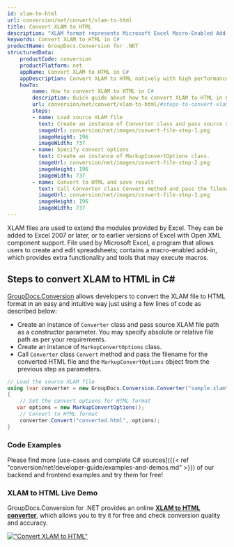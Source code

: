 ```yaml
---
id: xlam-to-html
url: conversion/net/convert/xlam-to-html
title: Convert XLAM to HTML
description: "XLAM format represents Microsoft Excel Macro-Enabled Add-In with .xlam extension. Learn how to convert XLAM to HTML file programmatically in C# language using GroupDocs.Conversion for .NET library."
keywords: Convert XLAM to HTML in C#
productName: GroupDocs.Conversion for .NET
structuredData:
    productCode: conversion
    productPlatform: net
    appName: Convert XLAM to HTML in C#
    appDescription: Convert XLAM to HTML natively with high performance using C# language and server side GroupDocs.Conversion for .NET APIs, without the use of any software like Microsoft or Open Office.
    howTo:
        name: How to convert XLAM to HTML in C# 
        description: Quick guide about how to convert XLAM to HTML in C# with high performance and accuracy.
        url: conversion/net/convert/xlam-to-html/#steps-to-convert-xlam-to-html-in-c
        steps:
        - name: Load source XLAM file 
          text: Create an instance of Converter class and pass source XLAM file path as a constructor parameter. You may specify absolute or relative file path as per your requirements. 
          imageUrl: conversion/net/images/convert-file-step-1.png
          imageHeight: 196
          imageWidth: 737
        - name: Specify convert options 
          text: Create an instance of MarkupConvertOptions class.
          imageUrl: conversion/net/images/convert-file-step-2.png
          imageHeight: 196
          imageWidth: 737
        - name: Convert to HTML and save result 
          text: Call Converter class Convert method and pass the filename for the converted HTML file and the MarkupConvertOptions object from the previous step as parameters.
          imageUrl: conversion/net/images/convert-file-step-3.png
          imageHeight: 196
          imageWidth: 737
---
```


XLAM files are used to extend the modules provided by Excel. They can be added to Excel 2007 or later, or to earlier versions of Excel with Open XML component support. File used by Microsoft Excel, a program that allows users to create and edit spreadsheets; contains a macro-enabled add-in, which provides extra functionality and tools that may execute macros.

## Steps to convert XLAM to HTML in C#

[GroupDocs.Conversion](https://products.groupdocs.com/conversion/net) allows developers to convert the XLAM file to HTML format in an easy and intuitive way just using a few lines of code as described below:

* Create an instance of `Converter` class and pass source XLAM file path as a constructor parameter. You may specify absolute or relative file path as per your requirements. 
* Create an instance of `MarkupConvertOptions` class.
* Call `Converter` class `Convert` method and pass the filename for the converted HTML file and the `MarkupConvertOptions` object from the previous step as parameters.

```csharp
// Load the source XLAM file
using (var converter = new GroupDocs.Conversion.Converter("sample.xlam"))
{
    // Set the convert options for HTML format
   var options = new MarkupConvertOptions();
    // Convert to HTML format
    converter.Convert("converted.html", options);
}
```

### Code Examples

Please find more [use-cases and complete C# sources]({{< ref "conversion/net/developer-guide/examples-and-demos.md" >}}) of our backend and frontend examples and try them for free!

### XLAM to HTML Live Demo

GroupDocs.Conversion for .NET provides an online [**XLAM to HTML converter**](https://products.groupdocs.app/conversion/xlam-to-html), which allows you to try it for free and check conversion quality and accuracy.

[!["Convert XLAM to HTML"](conversion/net/images/convert-to-html/convert-xlam-to-html.png)](https://products.groupdocs.app/conversion/xlam-to-html)